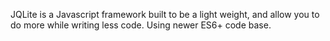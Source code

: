 JQLite is a Javascript framework built to be a light weight, and allow you to do more while writing less code. Using newer ES6+ code base.
